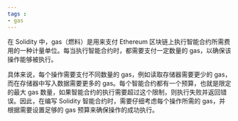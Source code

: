 ```yaml
---
tags : 
- gas
---
```


在 Solidity 中，gas（燃料）是用来支付 Ethereum 区块链上执行智能合约所需费用的一种计量单位。每当执行智能合约时，都需要支付一定数量的 gas，以确保该操作能够被执行。

具体来说，每个操作需要支付不同数量的 gas，例如读取存储器需要更少的 gas，而在存储器中写入数据需要更多的 gas。每个智能合约都有一个预算，也就是限定的最大 gas 数量，如果智能合约的执行需要超过这个限制，则执行失败并返回错误。因此，在编写 Solidity 智能合约时，需要仔细考虑每个操作所需的 gas，并根据需要设置足够的 gas 预算来确保操作的成功执行。
